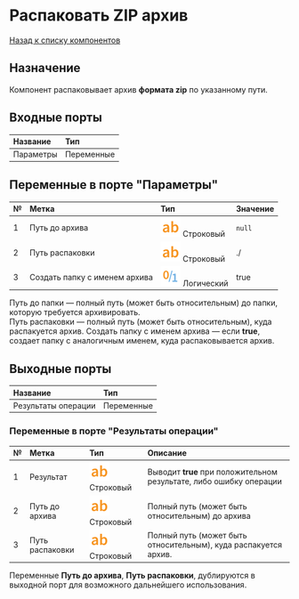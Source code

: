 # Распаковать ZIP архив

[Назад к списку компонентов](../README.md)

## Назначение

Компонент распаковывает архив **формата zip** по указанному пути.

## Входные порты

| Название| Тип|
|:----------|:-----------|
| Параметры | Переменные    |

## Переменные в порте "Параметры"

| № | Метка               | Тип                                    | Значение |
|:--|:--------------------|:---------------------------------------|:---------|
| 1 | Путь до архива | ![](./img/string_default.svg) Строковый | `null` |
| 2 | Путь распаковки | ![](./img/string_default.svg) Строковый | ./ |
| 3 | Создать папку с именем архива | ![](./img/boolean_default.svg) Логический | true |

Путь до папки  — полный путь (может быть относительным) до папки, которую требуется архивировать.  
Путь распаковки — полный путь (может быть относительным), куда распакуется архив.
Создать папку с именем архива — если **true**, создает папку с аналогичным именем, куда распаковывается архив.

## Выходные порты

| Название| Тип|
|:----------|:-----------|
| Результаты операции | Переменные |

### Переменные в порте "Результаты операции"

| № | Метка               | Тип                                    | Описание  |
|:--|:--------------------|:---------------------------------------|:----------|
| 1 | Результат | ![](./img/string_default.svg) Строковый | Выводит **true** при положительном результате, либо ошибку операции |
| 2 | Путь до архива | ![](./img/string_default.svg) Строковый | Полный путь (может быть относительным) до архива|
| 3 | Путь распаковки | ![](./img/string_default.svg) Строковый|  Полный путь (может быть относительным), куда распакуется архив. |

Переменные **Путь до архива**, **Путь распаковки**, дублируются в выходной порт для возможного дальнейшего использования. 
